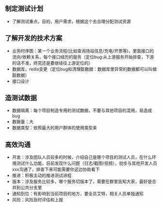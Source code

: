 
## 制定测试计划
- 了解测试重点，目的，用户需求，根据这个去合理分配测试资源
## 了解开发的技术方案
- 业务时序图：某一个业务流程(比如查询场站信息/充电/开票等)，里面接口的流向/依赖关系，每个接口经历的服务（定位bug:从上游服务开始排查，下游的话不准，终究还是要继续往上游定位的）
- 数据库，redis变更（定位bug和清理脏数据：数据库里异常的数据都可以叫做脏数据）
- 接口设计
## 造测试数据
- 数据隔离：每个项目制造专用的测试数据，不要与其他项目的混用，易造成bug
- 数据量：大
- 数据类型：依照最大的用户群体的使用类型来
## 高效沟通
- 开发：涉及团队人员较多的时候，介绍自己是哪个项目的测试人员，在什么环境测试什么功能，目前发现什么问题（日志/截图/视频），初步与其他开发人员xxx沟通了，排查下来可能需要你这边协助看下
- 推进：积极主动的推进测试进程
- 版本：涉及服务比较多，哪个服务切版本了，需要在群里告知大家，最好是合并到公共分支里
- 通知到位：有影响到当前项目的地方，要全员艾特，相关人员单独通知
- 风险：风险及时评估和上报








